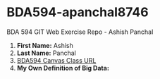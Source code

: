 # BDA594-apanchal8746
BDA 594 GIT Web Exercise Repo - Ashish Panchal

1. **First Name:** Ashish
1. **Last Name:** Panchal
1. [BDA594 Canvas Class URL](https://sdsu.instructure.com/courses/79732)
1. **My Own Definition of Big Data:** 

